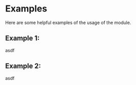 # Examples

Here are some helpful examples of the usage of the module.

## Example 1:

asdf

## Example 2:

asdf